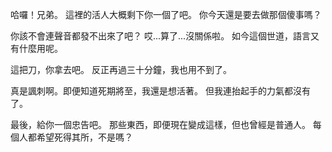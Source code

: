 
哈囉！兄弟。
這裡的活人大概剩下你一個了吧。
你今天還是要去做那個傻事嗎？

你該不會連聲音都發不出來了吧？
哎...算了...沒關係啦。
如今這個世道，語言又有什麼用呢。

這把刀，你拿去吧。
反正再過三十分鐘，我也用不到了。

真是諷刺啊。即便知道死期將至，我還是想活著。
但我連抬起手的力氣都沒有了。

最後，給你一個忠告吧。
那些東西，即便現在變成這樣，但也曾經是普通人。
每個人都希望死得其所，不是嗎？